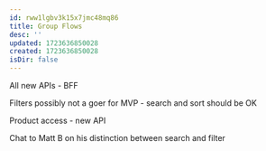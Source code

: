 ```yaml
---
id: rww1lgbv3k15x7jmc48mq86
title: Group Flows
desc: ''
updated: 1723636850028
created: 1723636850028
isDir: false
---
```

All new APIs - BFF

Filters possibly not a goer for MVP - search and sort should be OK

Product access - new API

Chat to Matt B on his distinction between search and filter